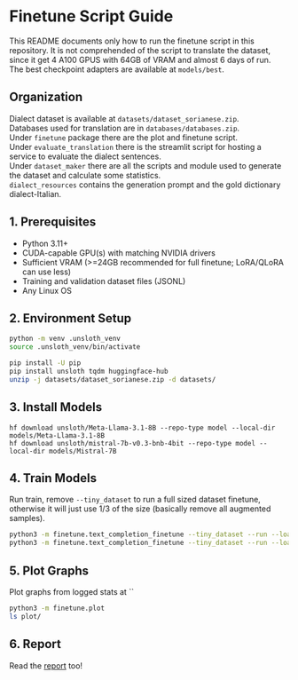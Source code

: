 # Finetune Script Guide

This README documents only how to run the finetune script in this repository. It is not comprehended of the script to translate
the dataset, since it get 4 A100 GPUS with 64GB of VRAM and almost 6 days of run.<br/>The best checkpoint adapters are available at `models/best`.

## Organization
Dialect dataset is available at `datasets/dataset_sorianese.zip`.<br/>
Databases used for translation are in  `databases/databases.zip`.<br/>
Under `finetune` package there are the plot and finetune script. <br/> 
Under `evaluate_translation` there is the streamlit script for hosting a service to evaluate the dialect sentences.<br/>
Under `dataset_maker` there are all the scripts and module used to generate the dataset and calculate some statistics.<br/>
`dialect_resources` contains the generation prompt and the gold dictionary dialect-Italian.<br/>
## 1. Prerequisites

- Python 3.11+
- CUDA-capable GPU(s) with matching NVIDIA drivers
- Sufficient VRAM (>=24GB recommended for full finetune; LoRA/QLoRA can use less)
- Training and validation dataset files (JSONL)
- Any Linux OS

## 2. Environment Setup

```bash
python -m venv .unsloth_venv
source .unsloth_venv/bin/activate

pip install -U pip
pip install unsloth tqdm huggingface-hub
unzip -j datasets/dataset_sorianese.zip -d datasets/
```
## 3. Install Models 

```
hf download unsloth/Meta-Llama-3.1-8B --repo-type model --local-dir models/Meta-Llama-3.1-8B
hf download unsloth/mistral-7b-v0.3-bnb-4bit --repo-type model --local-dir models/Mistral-7B 
```

## 4. Train Models
Run train, remove `--tiny_dataset` to run a full sized dataset finetune, otherwise it will just use 1/3 of the size (basically remove all augmented samples). 
```bash
python3 -m finetune.text_completion_finetune --tiny_dataset --run --load_in_4bit --model_name Meta-Llama-31-8B --model_path ./models/Meta-Llama-31-8B --save_model_path models/
python3 -m finetune.text_completion_finetune --tiny_dataset --run --load_in_4bit --model_name Mistral-7B --model_path ./models/Mistral-7B --save_model_path models/

```
## 5. Plot Graphs
Plot graphs from logged stats at ``
```bash
python3 -m finetune.plot
ls plot/
```

## 6.  Report
Read the [report](https://github.com/Tommaso-Sgroi/VojoLe-LM/blob/main/DLAI_25_VojoLe_LM.pdf) too!

